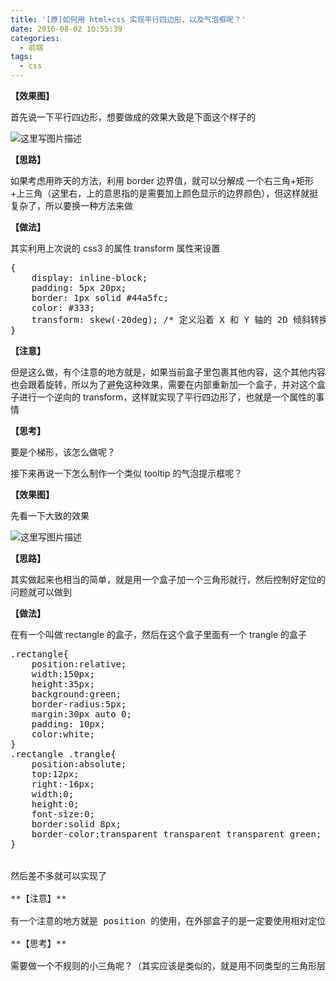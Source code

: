 ```yaml
---
title: '[原]如何用 html+css 实现平行四边形，以及气泡框呢？'
date: 2016-08-02 10:55:39
categories:
  - 前端
tags:
  - css
---
```


**【效果图】** 

首先说一下平行四边形，想要做成的效果大致是下面这个样子的 

![这里写图片描述](http://img.blog.csdn.net/20160801103810284)

**【思路】** 

如果考虑用昨天的方法，利用 border 边界值，就可以分解成 一个右三角+矩形+上三角（这里右，上的意思指的是需要加上颜色显示的边界颜色），但这样就挺复杂了，所以要换一种方法来做

**【做法】** 

其实利用上次说的 css3 的属性 transform 属性来设置

<pre class="prettyprint"><span class="hljs-rules">{
    <span class="hljs-rule"><span class="hljs-attribute">display</span>:<span class="hljs-value"> inline-block</span></span>;
    <span class="hljs-rule"><span class="hljs-attribute">padding</span>:<span class="hljs-value"> <span class="hljs-number">5</span>px <span class="hljs-number">20</span>px</span></span>;
    <span class="hljs-rule"><span class="hljs-attribute">border</span>:<span class="hljs-value"> <span class="hljs-number">1</span>px solid <span class="hljs-hexcolor">#44a5fc</span></span></span>;
    <span class="hljs-rule"><span class="hljs-attribute">color</span>:<span class="hljs-value"> <span class="hljs-hexcolor">#333</span></span></span>;
    <span class="hljs-rule"><span class="hljs-attribute">transform</span>:<span class="hljs-value"> <span class="hljs-function">skew(-<span class="hljs-number">20</span>deg)</span></span></span>; <span class="hljs-comment">/* 定义沿着 X 和 Y 轴的 2D 倾斜转换*/</span>
<span class="hljs-rule">}</span></span></pre>

**【注意】** 

但是这么做，有个注意的地方就是，如果当前盒子里包裹其他内容，这个其他内容也会跟着旋转，所以为了避免这种效果，需要在内部重新加一个盒子，并对这个盒子进行一个逆向的 transform，这样就实现了平行四边形了，也就是一个属性的事情  

**【思考】** 

要是个梯形，该怎么做呢？


接下来再说一下怎么制作一个类似 tooltip 的气泡提示框呢？ 

**【效果图】** 

先看一下大致的效果 

![这里写图片描述](http://img.blog.csdn.net/20160801104015487) 

**【思路】** 

其实做起来也相当的简单，就是用一个盒子加一个三角形就行，然后控制好定位的问题就可以做到

**【做法】** 

在有一个叫做 rectangle 的盒子，然后在这个盒子里面有一个 trangle 的盒子

<pre class="prettyprint"><span class="hljs-class">.rectangle</span><span class="hljs-rules">{
    <span class="hljs-rule"><span class="hljs-attribute">position</span>:<span class="hljs-value">relative</span></span>;
    <span class="hljs-rule"><span class="hljs-attribute">width</span>:<span class="hljs-value"><span class="hljs-number">150</span>px</span></span>;
    <span class="hljs-rule"><span class="hljs-attribute">height</span>:<span class="hljs-value"><span class="hljs-number">35</span>px</span></span>;
    <span class="hljs-rule"><span class="hljs-attribute">background</span>:<span class="hljs-value">green</span></span>;
    <span class="hljs-rule"><span class="hljs-attribute">border-radius</span>:<span class="hljs-value"><span class="hljs-number">5</span>px</span></span>;
    <span class="hljs-rule"><span class="hljs-attribute">margin</span>:<span class="hljs-value"><span class="hljs-number">30</span>px auto <span class="hljs-number">0</span></span></span>;
    <span class="hljs-rule"><span class="hljs-attribute">padding</span>:<span class="hljs-value"> <span class="hljs-number">10</span>px</span></span>;
    <span class="hljs-rule"><span class="hljs-attribute">color</span>:<span class="hljs-value">white</span></span>; 
<span class="hljs-rule">}</span></span>
<span class="hljs-class">.rectangle</span> <span class="hljs-class">.trangle</span><span class="hljs-rules">{
    <span class="hljs-rule"><span class="hljs-attribute">position</span>:<span class="hljs-value">absolute</span></span>;
    <span class="hljs-rule"><span class="hljs-attribute">top</span>:<span class="hljs-value"><span class="hljs-number">12</span>px</span></span>;
    <span class="hljs-rule"><span class="hljs-attribute">right</span>:<span class="hljs-value">-<span class="hljs-number">16</span>px</span></span>;
    <span class="hljs-rule"><span class="hljs-attribute">width</span>:<span class="hljs-value"><span class="hljs-number">0</span></span></span>;
    <span class="hljs-rule"><span class="hljs-attribute">height</span>:<span class="hljs-value"><span class="hljs-number">0</span></span></span>;
    <span class="hljs-rule"><span class="hljs-attribute">font-size</span>:<span class="hljs-value"><span class="hljs-number">0</span></span></span>;
    <span class="hljs-rule"><span class="hljs-attribute">border</span>:<span class="hljs-value">solid <span class="hljs-number">8</span>px</span></span>;
    <span class="hljs-rule"><span class="hljs-attribute">border-color</span>:<span class="hljs-value">transparent transparent transparent green</span></span>;
<span class="hljs-rule">}</span></span>


然后差不多就可以实现了 

**【注意】** 

有一个注意的地方就是 position 的使用，在外部盒子的是一定要使用相对定位的 

**【思考】** 

需要做一个不规则的小三角呢？（其实应该是类似的，就是用不同类型的三角形层层的遮罩，或者利用 css3 的2D变换属性来实现）